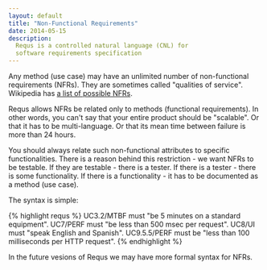 ```yaml
---
layout: default
title: "Non-Functional Requirements"
date: 2014-05-15
description:
  Requs is a controlled natural language (CNL) for
  software requirements specification
---
```


Any method (use case) may have an unlimited number of non-functional
requirements (NFRs). They are sometimes called "qualities of service". Wikipedia
has [a list of possible NFRs](http://en.wikipedia.org/wiki/Non-functional_requirement).

Requs allows NFRs be related only to methods (functional requirements).
In other words, you can't say that your entire product should be "scalable".
Or that it has to be multi-language. Or that its mean time between failure
is more than 24 hours.

You should always relate such non-functional attributes to specific
functionalities. There is a reason behind this restriction - we want
NFRs to be testable. If they are testable - there is a tester. If there
is a tester - there is some functionality. If there is a functionality -
it has to be documented as a method (use case).

The syntax is simple:

{% highlight requs %}
UC3.2/MTBF must "be 5 minutes on a standard equipment".
UC7/PERF must "be less than 500 msec per request".
UC8/UI must "speak English and Spanish".
UC9.5.5/PERF must be "less than 100 milliseconds per HTTP request".
{% endhighlight %}

In the future vesions of Requs we may have more formal
syntax for NFRs.
